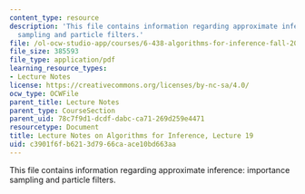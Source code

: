 ```yaml
---
content_type: resource
description: 'This file contains information regarding approximate inference: importance
  sampling and particle filters.'
file: /ol-ocw-studio-app/courses/6-438-algorithms-for-inference-fall-2014/c3901f6fb6213d7966caace10bd663aa_MIT6_438F14_Lec19.pdf
file_size: 385593
file_type: application/pdf
learning_resource_types:
- Lecture Notes
license: https://creativecommons.org/licenses/by-nc-sa/4.0/
ocw_type: OCWFile
parent_title: Lecture Notes
parent_type: CourseSection
parent_uid: 78c7f9d1-dcdf-dabc-ca71-269d259e4471
resourcetype: Document
title: Lecture Notes on Algorithms for Inference, Lecture 19
uid: c3901f6f-b621-3d79-66ca-ace10bd663aa
---
```

This file contains information regarding approximate inference: importance sampling and particle filters.